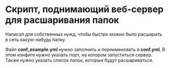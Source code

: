 # Скрипт, поднимающий веб-сервер для расшаривания папок

Написал для собственных нужд, чтобы быстро можно было расшарить в сеть какую-нибудь папку.

Файл **conf_example.yml** нужно заполнить и переименовать в **conf.yml**. В этом конфиге нужно указать порт, на котором запуститься сервер. Также нужно указать список папок, которые будут расшариваться.
